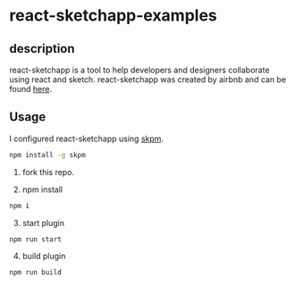 # react-sketchapp-examples

## description

react-sketchapp is a tool to help developers and designers collaborate using react and sketch.
react-sketchapp was created by airbnb and can be found [here](https://github.com/airbnb/react-sketchapp).

## Usage

I configured react-sketchapp using [skpm](https://github.com/skpm/skpm).

```bash
npm install -g skpm
```

1. fork this repo.

2. npm install
```bash
npm i
```

3. start plugin
```bash
npm run start
```

4. build plugin
```bash
npm run build
```
